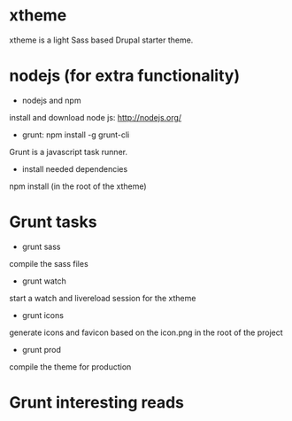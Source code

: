 xtheme
===========

xtheme is a light Sass based Drupal starter theme.

nodejs (for extra functionality)
===========

- nodejs and npm

install and download node js: http://nodejs.org/

- grunt: npm install -g grunt-cli

Grunt is a javascript task runner.

- install needed dependencies

npm install (in the root of the xtheme)


Grunt tasks
===========
- grunt sass

compile the sass files

- grunt watch

start a watch and livereload session for the xtheme

- grunt icons

generate icons and favicon based on the icon.png in the root of the project

- grunt prod

compile the theme for production

Grunt interesting reads
===========

